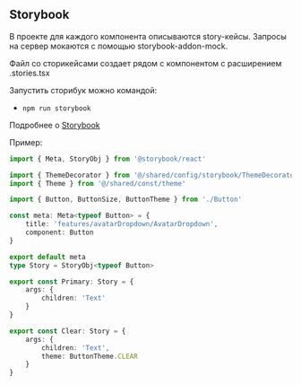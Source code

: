 ## Storybook

В проекте для каждого компонента описываются story-кейсы.
Запросы на сервер мокаются с помощью storybook-addon-mock.

Файл со сторикейсами создает рядом с компонентом с расширением .stories.tsx

Запустить сторибук можно командой:

- `npm run storybook`

Подробнее о [Storybook](/docs/storybook.md)

Пример:

```typescript jsx
import { Meta, StoryObj } from '@storybook/react'

import { ThemeDecorator } from '@/shared/config/storybook/ThemeDecorator/ThemeDecorator'
import { Theme } from '@/shared/const/theme'

import { Button, ButtonSize, ButtonTheme } from './Button'

const meta: Meta<typeof Button> = {
    title: 'features/avatarDropdown/AvatarDropdown',
    component: Button
}

export default meta
type Story = StoryObj<typeof Button>

export const Primary: Story = {
    args: {
        children: 'Text'
    }
}

export const Clear: Story = {
    args: {
        children: 'Text',
        theme: ButtonTheme.CLEAR
    }
}
```
